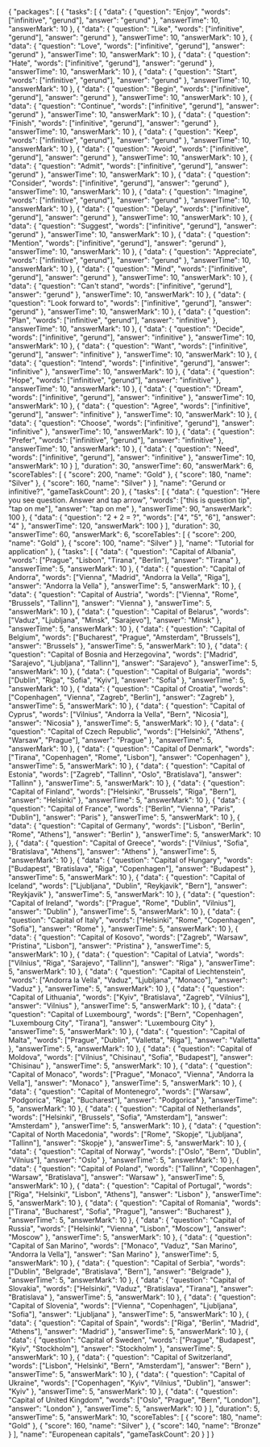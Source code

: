 {
    "packages": [
        {
            "tasks": [
                {
                    "data": {
                        "question": "Enjoy",
                        "words": ["infinitive", "gerund"],
                        "answer": "gerund"
                    },
                    "answerTime": 10,
                    "answerMark": 10
                },
                {
                    "data": {
                        "question": "Like",
                        "words": ["infinitive", "gerund"],
                        "answer": "gerund"
                    },
                    "answerTime": 10,
                    "answerMark": 10
                },
                {
                    "data": {
                        "question": "Love",
                        "words": ["infinitive", "gerund"],
                        "answer": "gerund"
                    },
                    "answerTime": 10,
                    "answerMark": 10
                },
                {
                    "data": {
                        "question": "Hate",
                        "words": ["infinitive", "gerund"],
                        "answer": "gerund"
                    },
                    "answerTime": 10,
                    "answerMark": 10
                },
                {
                    "data": {
                        "question": "Start",
                        "words": ["infinitive", "gerund"],
                        "answer": "gerund"
                    },
                    "answerTime": 10,
                    "answerMark": 10
                },
                {
                    "data": {
                        "question": "Begin",
                        "words": ["infinitive", "gerund"],
                        "answer": "gerund"
                    },
                    "answerTime": 10,
                    "answerMark": 10
                },
                {
                    "data": {
                        "question": "Continue",
                        "words": ["infinitive", "gerund"],
                        "answer": "gerund"
                    },
                    "answerTime": 10,
                    "answerMark": 10
                },
                {
                    "data": {
                        "question": "Finish",
                        "words": ["infinitive", "gerund"],
                        "answer": "gerund"
                    },
                    "answerTime": 10,
                    "answerMark": 10
                },
                {
                    "data": {
                        "question": "Keep",
                        "words": ["infinitive", "gerund"],
                        "answer": "gerund"
                    },
                    "answerTime": 10,
                    "answerMark": 10
                },
                {
                    "data": {
                        "question": "Avoid",
                        "words": ["infinitive", "gerund"],
                        "answer": "gerund"
                    },
                    "answerTime": 10,
                    "answerMark": 10
                },
                {
                    "data": {
                        "question": "Admit",
                        "words": ["infinitive", "gerund"],
                        "answer": "gerund"
                    },
                    "answerTime": 10,
                    "answerMark": 10
                },
                {
                    "data": {
                        "question": "Consider",
                        "words": ["infinitive", "gerund"],
                        "answer": "gerund"
                    },
                    "answerTime": 10,
                    "answerMark": 10
                },
                {
                    "data": {
                        "question": "Imagine",
                        "words": ["infinitive", "gerund"],
                        "answer": "gerund"
                    },
                    "answerTime": 10,
                    "answerMark": 10
                },
                {
                    "data": {
                        "question": "Delay",
                        "words": ["infinitive", "gerund"],
                        "answer": "gerund"
                    },
                    "answerTime": 10,
                    "answerMark": 10
                },
                {
                    "data": {
                        "question": "Suggest",
                        "words": ["infinitive", "gerund"],
                        "answer": "gerund"
                    },
                    "answerTime": 10,
                    "answerMark": 10
                },
                {
                    "data": {
                        "question": "Mention",
                        "words": ["infinitive", "gerund"],
                        "answer": "gerund"
                    },
                    "answerTime": 10,
                    "answerMark": 10
                },
                {
                    "data": {
                        "question": "Appreciate",
                        "words": ["infinitive", "gerund"],
                        "answer": "gerund"
                    },
                    "answerTime": 10,
                    "answerMark": 10
                },
                {
                    "data": {
                        "question": "Mind",
                        "words": ["infinitive", "gerund"],
                        "answer": "gerund"
                    },
                    "answerTime": 10,
                    "answerMark": 10
                },
                {
                    "data": {
                        "question": "Can't stand",
                        "words": ["infinitive", "gerund"],
                        "answer": "gerund"
                    },
                    "answerTime": 10,
                    "answerMark": 10
                },
                {
                    "data": {
                        "question": "Look forward to",
                        "words": ["infinitive", "gerund"],
                        "answer": "gerund"
                    },
                    "answerTime": 10,
                    "answerMark": 10
                },
                {
                    "data": {
                        "question": "Plan",
                        "words": ["infinitive", "gerund"],
                        "answer": "infinitive"
                    },
                    "answerTime": 10,
                    "answerMark": 10
                },
                {
                    "data": {
                        "question": "Decide",
                        "words": ["infinitive", "gerund"],
                        "answer": "infinitive"
                    },
                    "answerTime": 10,
                    "answerMark": 10
                },
                {
                    "data": {
                        "question": "Want",
                        "words": ["infinitive", "gerund"],
                        "answer": "infinitive"
                    },
                    "answerTime": 10,
                    "answerMark": 10
                },
                {
                    "data": {
                        "question": "Intend",
                        "words": ["infinitive", "gerund"],
                        "answer": "infinitive"
                    },
                    "answerTime": 10,
                    "answerMark": 10
                },
                {
                    "data": {
                        "question": "Hope",
                        "words": ["infinitive", "gerund"],
                        "answer": "infinitive"
                    },
                    "answerTime": 10,
                    "answerMark": 10
                },
                {
                    "data": {
                        "question": "Dream",
                        "words": ["infinitive", "gerund"],
                        "answer": "infinitive"
                    },
                    "answerTime": 10,
                    "answerMark": 10
                },
                {
                    "data": {
                        "question": "Agree",
                        "words": ["infinitive", "gerund"],
                        "answer": "infinitive"
                    },
                    "answerTime": 10,
                    "answerMark": 10
                },
                {
                    "data": {
                        "question": "Choose",
                        "words": ["infinitive", "gerund"],
                        "answer": "infinitive"
                    },
                    "answerTime": 10,
                    "answerMark": 10
                },
                {
                    "data": {
                        "question": "Prefer",
                        "words": ["infinitive", "gerund"],
                        "answer": "infinitive"
                    },
                    "answerTime": 10,
                    "answerMark": 10
                },
                {
                    "data": {
                        "question": "Need",
                        "words": ["infinitive", "gerund"],
                        "answer": "infinitive"
                    },
                    "answerTime": 10,
                    "answerMark": 10
                }
            ],
            "duration": 30,
            "answerTime": 60,
            "answerMark": 6,
            "scoreTables": [
                {
                    "score": 200,
                    "name": "Gold"
                },
                {
                    "score": 180,
                    "name": "Silver"
                },
                {
                    "score": 160,
                    "name": "Silver"
                }
            ],
            "name": "Gerund or infinitive?",
            "gameTaskCount": 20
        },
        {
            "tasks": [
                {
                    "data": {
                        "question": "Here you see question. Answer and tap arrow",
                        "words": ["this is question tip", "tap on me"],
                        "answer": "tap on me"
                    },
                    "answerTime": 90,
                    "answerMark": 100
                },
                {
                    "data": {
                        "question": "2 + 2 = ?",
                        "words": ["4", "5", "6"],
                        "answer": "4"
                    },
                    "answerTime": 120,
                    "answerMark": 100
                }
            ],
            "duration": 30,
            "answerTime": 60,
            "answerMark": 6,
            "scoreTables": [
                {
                    "score": 200,
                    "name": "Gold"
                },
                {
                    "score": 100,
                    "name": "Silver"
                }
            ],
            "name": "Tutorial for application"
        },
        {
            "tasks": [
                {
                    "data": {
                        "question": "Capital of Albania",
                        "words": ["Prague", "Lisbon", "Tirana", "Berlin"],
                        "answer": "Tirana"
                    },
                    "answerTime": 5,
                    "answerMark": 10
                },
                {
                    "data": {
                        "question": "Capital of Andorra",
                        "words": ["Vienna", "Madrid", "Andorra la Vella", "Riga"],
                        "answer": "Andorra la Vella"
                    },
                    "answerTime": 5,
                    "answerMark": 10
                },
                {
                    "data": {
                        "question": "Capital of Austria",
                        "words": ["Vienna", "Rome", "Brussels", "Tallinn"],
                        "answer": "Vienna"
                    },
                    "answerTime": 5,
                    "answerMark": 10
                },
                {
                    "data": {
                        "question": "Capital of Belarus",
                        "words": ["Vaduz", "Ljubljana", "Minsk", "Sarajevo"],
                        "answer": "Minsk"
                    },
                    "answerTime": 5,
                    "answerMark": 10
                },
                {
                    "data": {
                        "question": "Capital of Belgium",
                        "words": ["Bucharest", "Prague", "Amsterdam", "Brussels"],
                        "answer": "Brussels"
                    },
                    "answerTime": 5,
                    "answerMark": 10
                },
                {
                    "data": {
                        "question": "Capital of Bosnia and Herzegovina",
                        "words": ["Madrid", "Sarajevo", "Ljubljana", "Tallinn"],
                        "answer": "Sarajevo"
                    },
                    "answerTime": 5,
                    "answerMark": 10
                },
                {
                    "data": {
                        "question": "Capital of Bulgaria",
                        "words": ["Dublin", "Riga", "Sofia", "Kyiv"],
                        "answer": "Sofia"
                    },
                    "answerTime": 5,
                    "answerMark": 10
                },
                {
                    "data": {
                        "question": "Capital of Croatia",
                        "words": ["Copenhagen", "Vienna", "Zagreb", "Berlin"],
                        "answer": "Zagreb"
                    },
                    "answerTime": 5,
                    "answerMark": 10
                },
                {
                    "data": {
                        "question": "Capital of Cyprus",
                        "words": ["Vilnius", "Andorra la Vella", "Bern", "Nicosia"],
                        "answer": "Nicosia"
                    },
                    "answerTime": 5,
                    "answerMark": 10
                },
                {
                    "data": {
                        "question": "Capital of Czech Republic",
                        "words": ["Helsinki", "Athens", "Warsaw", "Prague"],
                        "answer": "Prague"
                    },
                    "answerTime": 5,
                    "answerMark": 10
                },
                {
                    "data": {
                        "question": "Capital of Denmark",
                        "words": ["Tirana", "Copenhagen", "Rome", "Lisbon"],
                        "answer": "Copenhagen"
                    },
                    "answerTime": 5,
                    "answerMark": 10
                },
                {
                    "data": {
                        "question": "Capital of Estonia",
                        "words": ["Zagreb", "Tallinn", "Oslo", "Bratislava"],
                        "answer": "Tallinn"
                    },
                    "answerTime": 5,
                    "answerMark": 10
                },
                {
                    "data": {
                        "question": "Capital of Finland",
                        "words": ["Helsinki", "Brussels", "Riga", "Bern"],
                        "answer": "Helsinki"
                    },
                    "answerTime": 5,
                    "answerMark": 10
                },
                {
                    "data": {
                        "question": "Capital of France",
                        "words": ["Berlin", "Vienna", "Paris", "Dublin"],
                        "answer": "Paris"
                    },
                    "answerTime": 5,
                    "answerMark": 10
                },
                {
                    "data": {
                        "question": "Capital of Germany",
                        "words": ["Lisbon", "Berlin", "Rome", "Athens"],
                        "answer": "Berlin"
                    },
                    "answerTime": 5,
                    "answerMark": 10
                },
                {
                    "data": {
                        "question": "Capital of Greece",
                        "words": ["Vilnius", "Sofia", "Bratislava", "Athens"],
                        "answer": "Athens"
                    },
                    "answerTime": 5,
                    "answerMark": 10
                },
                {
                    "data": {
                        "question": "Capital of Hungary",
                        "words": ["Budapest", "Bratislava", "Riga", "Copenhagen"],
                        "answer": "Budapest"
                    },
                    "answerTime": 5,
                    "answerMark": 10
                },
                {
                    "data": {
                        "question": "Capital of Iceland",
                        "words": ["Ljubljana", "Dublin", "Reykjavik", "Bern"],
                        "answer": "Reykjavik"
                    },
                    "answerTime": 5,
                    "answerMark": 10
                },
                {
                    "data": {
                        "question": "Capital of Ireland",
                        "words": ["Prague", "Rome", "Dublin", "Vilnius"],
                        "answer": "Dublin"
                    },
                    "answerTime": 5,
                    "answerMark": 10
                },
                {
                    "data": {
                        "question": "Capital of Italy",
                        "words": ["Helsinki", "Rome", "Copenhagen", "Sofia"],
                        "answer": "Rome"
                    },
                    "answerTime": 5,
                    "answerMark": 10
                },
                {
                    "data": {
                        "question": "Capital of Kosovo",
                        "words": ["Zagreb", "Warsaw", "Pristina", "Lisbon"],
                        "answer": "Pristina"
                    },
                    "answerTime": 5,
                    "answerMark": 10
                },
                {
                    "data": {
                        "question": "Capital of Latvia",
                        "words": ["Vilnius", "Riga", "Sarajevo", "Tallinn"],
                        "answer": "Riga"
                    },
                    "answerTime": 5,
                    "answerMark": 10
                },
                {
                    "data": {
                        "question": "Capital of Liechtenstein",
                        "words": ["Andorra la Vella", "Vaduz", "Ljubljana", "Monaco"],
                        "answer": "Vaduz"
                    },
                    "answerTime": 5,
                    "answerMark": 10
                },
                {
                    "data": {
                        "question": "Capital of Lithuania",
                        "words": ["Kyiv", "Bratislava", "Zagreb", "Vilnius"],
                        "answer": "Vilnius"
                    },
                    "answerTime": 5,
                    "answerMark": 10
                },
                {
                    "data": {
                        "question": "Capital of Luxembourg",
                        "words": ["Bern", "Copenhagen", "Luxembourg City", "Tirana"],
                        "answer": "Luxembourg City"
                    },
                    "answerTime": 5,
                    "answerMark": 10
                },
                {
                    "data": {
                        "question": "Capital of Malta",
                        "words": ["Prague", "Dublin", "Valletta", "Riga"],
                        "answer": "Valletta"
                    },
                    "answerTime": 5,
                    "answerMark": 10
                },
                {
                    "data": {
                        "question": "Capital of Moldova",
                        "words": ["Vilnius", "Chisinau", "Sofia", "Budapest"],
                        "answer": "Chisinau"
                    },
                    "answerTime": 5,
                    "answerMark": 10
                },
                {
                    "data": {
                        "question": "Capital of Monaco",
                        "words": ["Prague", "Monaco", "Vienna", "Andorra la Vella"],
                        "answer": "Monaco"
                    },
                    "answerTime": 5,
                    "answerMark": 10
                },
                {
                    "data": {
                        "question": "Capital of Montenegro",
                        "words": ["Warsaw", "Podgorica", "Riga", "Bucharest"],
                        "answer": "Podgorica"
                    },
                    "answerTime": 5,
                    "answerMark": 10
                },
                {
                    "data": {
                        "question": "Capital of Netherlands",
                        "words": ["Helsinki", "Brussels", "Sofia", "Amsterdam"],
                        "answer": "Amsterdam"
                    },
                    "answerTime": 5,
                    "answerMark": 10
                },
                {
                    "data": {
                        "question": "Capital of North Macedonia",
                        "words": ["Rome", "Skopje", "Ljubljana", "Tallinn"],
                        "answer": "Skopje"
                    },
                    "answerTime": 5,
                    "answerMark": 10
                },
                {
                    "data": {
                        "question": "Capital of Norway",
                        "words": ["Oslo", "Bern", "Dublin", "Vilnius"],
                        "answer": "Oslo"
                    },
                    "answerTime": 5,
                    "answerMark": 10
                },
                {
                    "data": {
                        "question": "Capital of Poland",
                        "words": ["Tallinn", "Copenhagen", "Warsaw", "Bratislava"],
                        "answer": "Warsaw"
                    },
                    "answerTime": 5,
                    "answerMark": 10
                },
                {
                    "data": {
                        "question": "Capital of Portugal",
                        "words": ["Riga", "Helsinki", "Lisbon", "Athens"],
                        "answer": "Lisbon"
                    },
                    "answerTime": 5,
                    "answerMark": 10
                },
                {
                    "data": {
                        "question": "Capital of Romania",
                        "words": ["Tirana", "Bucharest", "Sofia", "Prague"],
                        "answer": "Bucharest"
                    },
                    "answerTime": 5,
                    "answerMark": 10
                },
                {
                    "data": {
                        "question": "Capital of Russia",
                        "words": ["Helsinki", "Vienna", "Lisbon", "Moscow"],
                        "answer": "Moscow"
                    },
                    "answerTime": 5,
                    "answerMark": 10
                },
                {
                    "data": {
                        "question": "Capital of San Marino",
                        "words": ["Monaco", "Vaduz", "San Marino", "Andorra la Vella"],
                        "answer": "San Marino"
                    },
                    "answerTime": 5,
                    "answerMark": 10
                },
                {
                    "data": {
                        "question": "Capital of Serbia",
                        "words": ["Dublin", "Belgrade", "Bratislava", "Bern"],
                        "answer": "Belgrade"
                    },
                    "answerTime": 5,
                    "answerMark": 10
                },
                {
                    "data": {
                        "question": "Capital of Slovakia",
                        "words": ["Helsinki", "Vaduz", "Bratislava", "Tirana"],
                        "answer": "Bratislava"
                    },
                    "answerTime": 5,
                    "answerMark": 10
                },
                {
                    "data": {
                        "question": "Capital of Slovenia",
                        "words": ["Vienna", "Copenhagen", "Ljubljana", "Sofia"],
                        "answer": "Ljubljana"
                    },
                    "answerTime": 5,
                    "answerMark": 10
                },
                {
                    "data": {
                        "question": "Capital of Spain",
                        "words": ["Riga", "Berlin", "Madrid", "Athens"],
                        "answer": "Madrid"
                    },
                    "answerTime": 5,
                    "answerMark": 10
                },
                {
                    "data": {
                        "question": "Capital of Sweden",
                        "words": ["Prague", "Budapest", "Kyiv", "Stockholm"],
                        "answer": "Stockholm"
                    },
                    "answerTime": 5,
                    "answerMark": 10
                },
                {
                    "data": {
                        "question": "Capital of Switzerland",
                        "words": ["Lisbon", "Helsinki", "Bern", "Amsterdam"],
                        "answer": "Bern"
                    },
                    "answerTime": 5,
                    "answerMark": 10
                },
                {
                    "data": {
                        "question": "Capital of Ukraine",
                        "words": ["Copenhagen", "Kyiv", "Vilnius", "Dublin"],
                        "answer": "Kyiv"
                    },
                    "answerTime": 5,
                    "answerMark": 10
                },
                {
                    "data": {
                        "question": "Capital of United Kingdom",
                        "words": ["Oslo", "Prague", "Bern", "London"],
                        "answer": "London"
                    },
                    "answerTime": 5,
                    "answerMark": 10
                }
            ],
            "duration": 5,
            "answerTime": 5,
            "answerMark": 10,
            "scoreTables": [
                {
                    "score": 180,
                    "name": "Gold"
                },
                {
                    "score": 160,
                    "name": "Silver"
                },
                {
                    "score": 140,
                    "name": "Bronze"
                }
            ],
            "name": "Europenean capitals",
            "gameTaskCount": 20
        }
    ]
}

